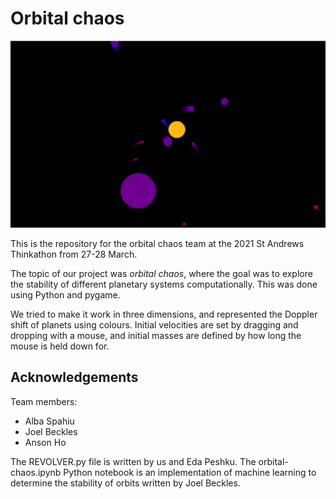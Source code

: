 # Orbital chaos

![orbital-chaos](/images/orbital-chaos.png)

This is the repository for the orbital chaos team at the 2021 St Andrews Thinkathon from 27-28 March. 

The topic of our project was *orbital chaos*, where the goal was to explore the stability of different planetary systems computationally. This was done using Python and pygame. 

We tried to make it work in three dimensions, and represented the Doppler shift of planets using colours. Initial velocities are set by dragging and dropping with a mouse, and initial masses are defined by how long the mouse is held down for. 

## Acknowledgements
Team members: 
- Alba Spahiu
- Joel Beckles
- Anson Ho

The REVOLVER.py file is written by us and Eda Peshku. The orbital-chaos.ipynb Python notebook is an implementation of machine learning to determine the stability of orbits written by Joel Beckles. 